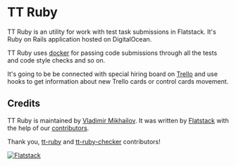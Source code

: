 # TT Ruby

TT Ruby is an utility for work with test task submissions in Flatstack.
It's Ruby on Rails application hosted on DigitalOcean.

TT Ruby uses [docker](https://www.docker.io/) for passing code submissions
through all the tests and code style checks and so on.

It's going to be be connected with special hiring board on [Trello](https://trello.com/)
and use hooks to get information about new Trello cards or control cards movement.

## Credits

TT Ruby is maintained by  [Vladimir Mikhailov](https://github.com/VladimirMikhailov).
It was written by [Flatstack](http://www.flatstack.com) with the help of our
[contributors](http://github.com/fs/tt-ruby/contributors).

Thank you, [tt-ruby](https://github.com/fs/tt-ruby/contributors) and [tt-ruby-checker](https://github.com/fs/tt-ruby-checker/contributors) contributors!

[![Flatstack](http://www.flatstack.com/assets/images/logo.png)](http://www.flatstack.com)

